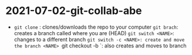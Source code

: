 # 2021-07-02-git-collab-abe
- `git clone` <URL>: clones/downloads the repo to your computer
`git brach`: creates a branch called <NAME> where you are (HEAD)
`git switch <NAME>`: changes to a different branch
`git switch -c <NAME>: create and move the branch <NAME>
`git checkout -b <NAME>`: also creates and moves to branch <NAME>
